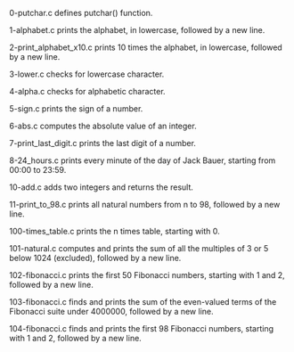 0-putchar.c defines putchar() function.

1-alphabet.c prints the alphabet, in lowercase, followed by a new line.

2-print_alphabet_x10.c prints 10 times the alphabet, in lowercase, followed by a new line.

3-lower.c checks for lowercase character.

4-alpha.c checks for alphabetic character.

5-sign.c prints the sign of a number.

6-abs.c computes the absolute value of an integer.

7-print_last_digit.c prints the last digit of a number.

8-24_hours.c prints every minute of the day of Jack Bauer, starting from 00:00 to 23:59.

10-add.c adds two integers and returns the result.

11-print_to_98.c prints all natural numbers from n to 98, followed by a new line.

100-times_table.c prints the n times table, starting with 0.

101-natural.c computes and prints the sum of all the multiples of 3 or 5 below 1024 (excluded), followed by a new line.

102-fibonacci.c prints the first 50 Fibonacci numbers, starting with 1 and 2, followed by a new line.

103-fibonacci.c finds and prints the sum of the even-valued terms of the Fibonacci suite under 4000000, followed by a new line.

104-fibonacci.c finds and prints the first 98 Fibonacci numbers, starting with 1 and 2, followed by a new line.
